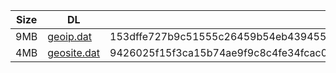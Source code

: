 |    Size   |     DL  | sha512sum |
|  ---  |  ---  |  ---  |
| 9MB | [geoip.dat](https://cdn.jsdelivr.net/gh/googleians/Rules@main/geoip.dat) | 153dffe727b9c51555c26459b54eb4394556008fae299bedca8a3ff1399f845def4b7d779945454de3cba110b987fc81abb6b3b3739d22105ad30b57f5872db5 |
| 4MB | [geosite.dat](https://cdn.jsdelivr.net/gh/googleians/Rules@main/geosite.dat) | 9426025f15f3ca15b74ae9f9c8c4fe34fcac09346f2bfdc23537ece5644cadfda8692634cfb09b659c097ea5a01cab42e1aea5c9cd016151dc3cefb803f74a2a |
